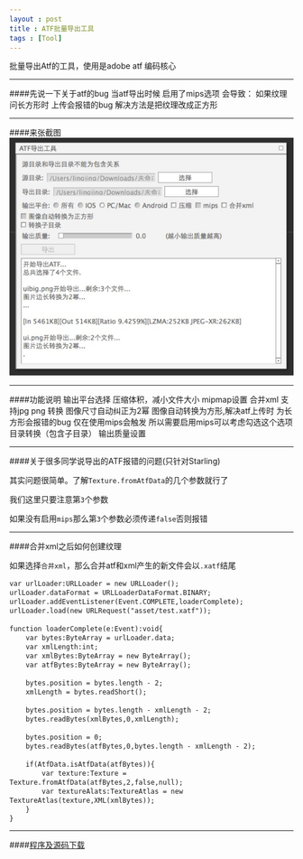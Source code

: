 ```yaml
---
layout : post
title : ATF批量导出工具
tags : [Tool]
---
```


批量导出Atf的工具，使用是adobe atf 编码核心
 

----------

####先说一下关于atf的bug
	当atf导出时候 启用了mips选项 会导致：
	如果纹理问长方形时 上传会报错的bug
	解决方法是把纹理改成正方形
	 

----------

####来张截图
<img src="/assets/images/atftool_view.png" alt="截图" class="img-rounded">
 

----------

####功能说明
	输出平台选择
	压缩体积，减小文件大小
	mipmap设置
	合并xml
	支持jpg png 转换
	图像尺寸自动纠正为2幂
	图像自动转换为方形,解决atf上传时 为长方形会报错的bug 仅在使用mips会触发 所以需要启用mips可以考虑勾选这个选项
	目录转换（包含子目录）
	输出质量设置
	 

----------

####关于很多同学说导出的ATF报错的问题(只针对Starling)
	
其实问题很简单。了解`Texture.fromAtfData`的几个参数就行了

我们这里只要注意第`3`个参数

如果没有启用`mips`那么第`3`个参数必须传递`false`否则报错
 

----------
	
	
####合并xml之后如何创建纹理

如果选择`合并xml`，那么合并atf和xml产生的新文件会以`.xatf`结尾
	
	var urlLoader:URLLoader = new URLLoader();
	urlLoader.dataFormat = URLLoaderDataFormat.BINARY;
	urlLoader.addEventListener(Event.COMPLETE,loaderComplete);
	urlLoader.load(new URLRequest("asset/test.xatf"));
	
	function loaderComplete(e:Event):void{
		var bytes:ByteArray = urlLoader.data;
		var xmlLength:int;
		var xmlBytes:ByteArray = new ByteArray();
		var atfBytes:ByteArray = new ByteArray();
		
		bytes.position = bytes.length - 2;
		xmlLength = bytes.readShort();
		
		bytes.position = bytes.length - xmlLength - 2;
		bytes.readBytes(xmlBytes,0,xmlLength);
		
		bytes.position = 0;
		bytes.readBytes(atfBytes,0,bytes.length - xmlLength - 2);
		
		if(AtfData.isAtfData(atfBytes)){
			var texture:Texture = Texture.fromAtfData(atfBytes,2,false,null);
			var textureAlats:TextureAtlas = new TextureAtlas(texture,XML(xmlBytes));
		}
	}
	 

----------

####[程序及源码下载](http://zmliu.github.io/2013/11/09/StarlingSwfTool/)
	